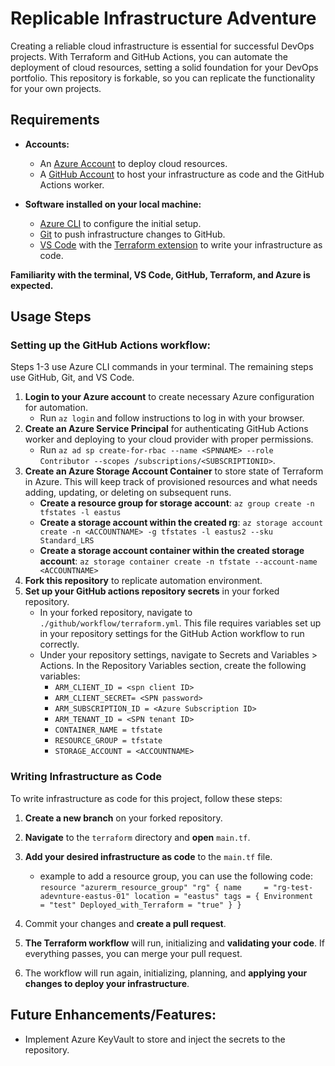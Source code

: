# Replicable Infrastructure Adventure

Creating a reliable cloud infrastructure is essential for successful DevOps projects. With Terraform and GitHub Actions, you can automate the deployment of cloud resources, setting a solid foundation for your DevOps portfolio. This repository is forkable, so you can replicate the functionality for your own projects.


## Requirements

- **Accounts:**

  - An [Azure Account](https://azure.microsoft.com/en-us/free/) to deploy cloud resources.
  - A [GitHub Account](https://github.com/join) to host your infrastructure as code and the GitHub Actions worker.

- **Software installed on your local machine:**

  - [Azure CLI](https://docs.microsoft.com/en-us/cli/azure/install-azure-cli) to configure the initial setup.
  - [Git](https://git-scm.com/downloads) to push infrastructure changes to GitHub.
  - [VS Code](https://code.visualstudio.com/) with the [Terraform extension](https://marketplace.visualstudio.com/items?itemName=HashiCorp.terraform) to write your infrastructure as code.

**Familiarity with the terminal, VS Code, GitHub, Terraform, and Azure is expected.**

## Usage Steps

### Setting up the GitHub Actions workflow:

Steps 1-3 use Azure CLI commands in your terminal. The remaining steps use GitHub, Git, and VS Code.

1. **Login to your Azure account** to create necessary Azure configuration for automation.
   - Run `az login` and follow instructions to log in with your browser.
2. **Create an Azure Service Principal** for authenticating GitHub Actions worker and deploying to your cloud provider with proper permissions.
   - Run `az ad sp create-for-rbac --name <SPNNAME> --role Contributor --scopes /subscriptions/<SUBSCRIPTIONID>`.
3. **Create an Azure Storage Account Container** to store state of Terraform in Azure. This will keep track of provisioned resources and what needs adding, updating, or deleting on subsequent runs.
   - **Create a resource group for storage account**: `az group create -n tfstates -l eastus`
   - **Create a storage account within the created rg**: `az storage account create -n <ACCOUNTNAME> -g tfstates -l eastus2 --sku Standard_LRS`
   - **Create a storage account container within the created storage account**: `az storage container create -n tfstate --account-name <ACCOUNTNAME>`
4. **Fork this repository** to replicate automation environment.
5. **Set up your GitHub actions repository secrets** in your forked repository.
   - In your forked repository, navigate to `./github/workflow/terraform.yml`. This file requires variables set up in your repository settings for the GitHub Action workflow to run correctly.
   - Under your repository settings, navigate to Secrets and Variables > Actions. In the Repository Variables section, create the following variables:
     - `ARM_CLIENT_ID = <spn client ID>`
     - `ARM_CLIENT_SECRET= <SPN password>`
     - `ARM_SUBSCRIPTION_ID = <Azure Subscription ID>`
     - `ARM_TENANT_ID = <SPN tenant ID>`
     - `CONTAINER_NAME = tfstate`
     - `RESOURCE_GROUP = tfstate`
     - `STORAGE_ACCOUNT = <ACCOUNTNAME>`

### Writing Infrastructure as Code

To write infrastructure as code for this project, follow these steps:

1. **Create a new branch** on your forked repository.
2. **Navigate** to the `terraform` directory and **open** `main.tf`.
3. **Add your desired infrastructure as code** to the `main.tf` file.

   - example to add a resource group, you can use the following code:
     `resource "azurerm_resource_group" "rg" {
   name     = "rg-test-adevnture-eastus-01"
   location = "eastus"
   tags = {
      Environment             = "test"
      Deployed_with_Terraform = "true"
   }
}`

4. Commit your changes and **create a pull request**.
5. **The Terraform workflow** will run, initializing and **validating your code**. If everything passes, you can merge your pull request.
6. The workflow will run again, initializing, planning, and **applying your changes to deploy your infrastructure**.

## Future Enhancements/Features:

- Implement Azure KeyVault to store and inject the secrets to the repository.
